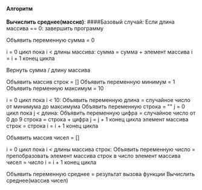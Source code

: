 #### Алгоритм
**Вычислить среднее(массив)**:
####Базовый случай:
Если длина массива == 0:
 завершить программу

Объявить переменную сумма = 0

i = 0
цикл пока i < длины массива:
 сумма = сумма + элемент массива
 i = i + 1
конец цикла

Вернуть сумма / длину массива

Объявить массив строк = []
Объявить переменную минимум = 1
Объявить перменную максимум = 10

i = 0
цикл пока i < 10:
 Объявить переменную длина = случайное число от минимума до максимума
 Объявить переменную строка = ""
 j = 0
 цикл пока j < длина:
  Объявить переменную цифра = случайное число от 0 до 9
  строка = строка + цифра
  j = j + 1
 конец цикла
 элемент массива строк = строка
 i = i + 1
конец цикла

Объявить массив чисел = []

i = 0
цикл пока i < длины массива строк:
 Объявить переменную число = препобразовать элемент массива строк в число
 элемент массива чисел = число
 i = i + 1
конец цикла

Объявить переменную среднее = результат вызова функции Вычислить среднее(массив чисел)
